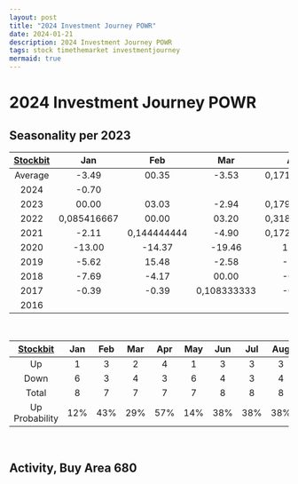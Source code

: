 ```yaml
---
layout: post
title: "2024 Investment Journey POWR"
date: 2024-01-21
description: 2024 Investment Journey POWR
tags: stock timethemarket investmentjourney
mermaid: true
---
```


# 2024 Investment Journey POWR


## Seasonality per 2023

|[Stockbit](https://stockbit.com/symbol/POWR/seasonality)|Jan|Feb|Mar|Apr|May|Jun|Jul|Aug|Sep|Oct|Nov|Dec|Year|
|:-:|:-:|:-:|:-:|:-:|:-:|:-:|:-:|:-:|:-:|:-:|:-:|:-:|:-:|
Average|-3.49|00.35|-3.53|0,171527778|-4.69|00.29|-1.11|0,096527778|-0.20|-1.55|02.09|-1.08|-7.48
2024|-0.70||||||||||||-0.70
2023|00.00|03.03|-2.94|0,179861111|-2.92|0,303472222|03.52|03.40|-1.32|-5.33|02.11|-2.07|0,303472222
2022|0,085416667|00.00|03.20|0,318055556|0,168055556|-4.90|00.00|-0.74|0,15|-2.16|-0.74|-2.22|06.45
2021|-2.11|0,144444444|-4.90|0,172222222|-3.55|-5.15|-3.10|-3.20|00.00|0,233333333|-2.36|-0.81|-15.75
2020|-13.00|-14.37|-19.46|15.00|-13.77|-1.68|0,525694444|-3.82|-9.52|05.26|0,713194444|01.43|-29.00
2019|-5.62|15.48|-2.58|-2.12|-3.24|-2.79|02.30|17.42|11.00|-7.33|-3.26|-3.85|12.36
2018|-7.69|-4.17|00.00|-0.87|-4.82|0,386111111|-13.56|-2.94|-4.04|-5.79|-1.68|01.14|-30.20
2017|-0.39|-0.39|0,108333333|-0.77|-8.14|01.27|-10.00|04.17|00.00|-2.67|0,273611111|12.07|01.17
2016||||||00.00|00.00|00.00|-0.67|0,046527778|00.00|-14.33|-18.41


<br />

|[Stockbit](https://stockbit.com/symbol/POWR/seasonality)|Jan|Feb|Mar|Apr|May|Jun|Jul|Aug|Sep|Oct|Nov|Dec|Year|
|:-:|:-:|:-:|:-:|:-:|:-:|:-:|:-:|:-:|:-:|:-:|:-:|:-:|:-:|
Up|1|3|2|4|1|3|3|3|2|3|3|3|4
Down|6|3|4|3|6|4|3|4|4|5|4|5|5
Total|8|7|7|7|7|8|8|8|8|8|8|8|9
Up Probability|12%|43%|29%|57%|14%|38%|38%|38%|25%|38%|38%|38%|44%

<br />

## Activity, Buy Area 680